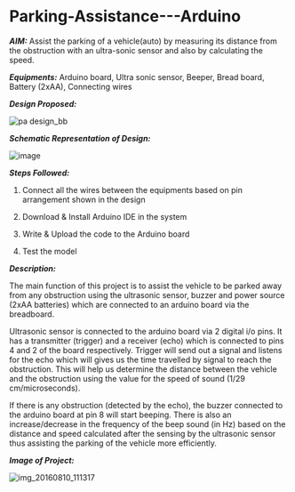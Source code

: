 # Parking-Assistance---Arduino

**_AIM:_** Assist the parking of a vehicle(auto) by measuring its distance from the obstruction with an ultra-sonic sensor and also by calculating the speed.

**_Equipments:_** Arduino board, Ultra sonic sensor, Beeper, Bread board, Battery (2xAA), Connecting wires

**_Design Proposed:_**
 
![pa design_bb](https://cloud.githubusercontent.com/assets/18714629/17560256/ae063134-5f21-11e6-8155-8f940dcc6126.png)

**_Schematic Representation of Design:_**

![image](https://cloud.githubusercontent.com/assets/18714629/17560117/1df0453a-5f21-11e6-9501-cfed436af316.png)
 
**_Steps Followed:_**

1)	Connect all the wires between the equipments based on pin arrangement shown in the design

2)	Download & Install Arduino IDE in the system

3)	Write & Upload the code to the Arduino board

4)	Test the model

**_Description:_**

The main function of this project is to assist the vehicle to be parked away from any obstruction using the ultrasonic sensor, buzzer and power source (2xAA batteries) which are connected to an arduino board via the breadboard.

Ultrasonic sensor is connected to the arduino board via 2 digital i/o pins. It has a transmitter (trigger) and a receiver (echo) which is connected to pins 4 and 2 of the board respectively. Trigger will send out a signal and listens for the echo which will gives us the time travelled by signal to reach the obstruction. This will help us determine the distance between the vehicle and the obstruction using the value for the speed of sound (1/29 cm/microseconds).  

If there is any obstruction (detected by the echo), the buzzer connected to the arduino board at pin 8 will start beeping. There is also an increase/decrease in the frequency of the beep sound (in Hz) based on the distance and speed calculated after the sensing by the ultrasonic sensor thus assisting the parking of the vehicle more efficiently.

**_Image of Project:_**

 ![img_20160810_111317](https://cloud.githubusercontent.com/assets/18714629/17559989/8dd3a96a-5f20-11e6-8613-6b60b43b51fc.jpg)
